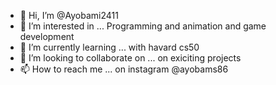 - 👋 Hi, I’m @Ayobami2411
- 👀 I’m interested in ... Programming and animation and game development 
- 🌱 I’m currently learning ... with havard cs50
- 💞️ I’m looking to collaborate on ... on exiciting projects
- 📫 How to reach me ... on instagram @ayobams86

<!---
Ayobami2411/Ayobami2411 is a ✨ special ✨ repository because its `README.md` (this file) appears on your GitHub profile.
You can click the Preview link to take a look at your changes.
--->
